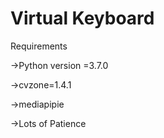 # Virtual Keyboard
Requirements


  ->Python version =3.7.0


  ->cvzone=1.4.1



  ->mediapipie


  ->Lots of Patience
